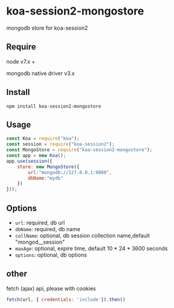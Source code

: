# koa-session2-mongostore
mongodb store for koa-session2 


## Require

node v7.x +

mongodb native driver v3.x

## Install
```
npm install koa-session2-mongostore

```

## Usage
```js
const Koa = require("koa");
const session = require("koa-session2");
const MongoStore = require("koa-session2-mongostore");
const app = new Koa();
app.use(session({     
    store: new MongoStore({
        url:"mongodb://127.0.0.1:9008",
        dbName:"mydb"
    })
}));

```

## Options
- `url`:  required, db url   
- `dbName`:  required, db name   
- `collName`: optional, db session collection name,default  "mongod__session"
- `maxAge`: optional, expire time, default 10 \* 24 \* 3600 seconds
- `options`: optional, db options

## other

fetch (ajax) api, please with cookies

```js
fetch(url, { credentials: 'include'}).then()
            
```